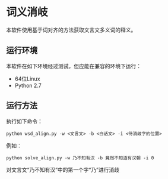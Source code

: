 # 词义消岐 #

本软件使用基于词对齐的方法获取文言文多义词的释义。

## 运行环境 ##

本软件在如下环境经过测试，但应能在兼容的环境下运行：

- 64位Linux
- Python 2.7

## 运行方法 ##

执行如下命令：

`python wsd_align.py -w <文言文> -b <白话文> -i <待消歧字的位置>`

例如：

`python solve_align.py -w 乃不知有汉 -b 竟然不知道有汉朝 -i 0`

对文言文“乃不知有汉”中的第一个字“乃”进行消歧
